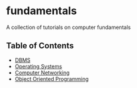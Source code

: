 # fundamentals
A collection of tutorials on computer fundamentals

## Table of Contents

- [DBMS](database/)
- [Operating Systems](os/)
- [Computer Networking](networking/)
- [Object Oriented Programming](oop/)
